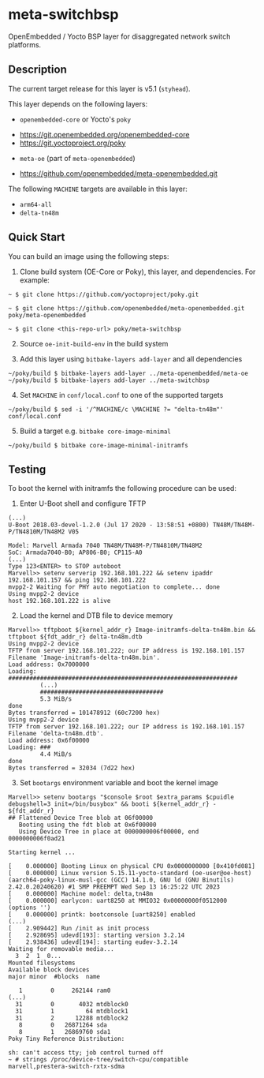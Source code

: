 meta-switchbsp
==============

OpenEmbedded / Yocto BSP layer for disaggregated network switch platforms.

## Description

The current target release for this layer is v5.1 (`styhead`).

This layer depends on the following layers:

* `openembedded-core` or Yocto's `poky`
- https://git.openembedded.org/openembedded-core
- https://git.yoctoproject.org/poky

* `meta-oe` (part of `meta-openembedded`)
- https://github.com/openembedded/meta-openembedded.git

The following `MACHINE` targets are available in this layer:

* `arm64-all`
* `delta-tn48m`

## Quick Start

You can build an image using the following steps:

1. Clone build system (OE-Core or Poky), this layer, and dependencies. For example:
```
~ $ git clone https://github.com/yoctoproject/poky.git

~ $ git clone https://github.com/openembedded/meta-openembedded.git poky/meta-openembedded

~ $ git clone <this-repo-url> poky/meta-switchbsp
```

2. Source `oe-init-build-env` in the build system

3. Add this layer using `bitbake-layers add-layer` and all dependencies

```
~/poky/build $ bitbake-layers add-layer ../meta-openembedded/meta-oe
~/poky/build $ bitbake-layers add-layer ../meta-switchbsp
```

4. Set `MACHINE` in `conf/local.conf` to one of the supported targets

```
~/poky/build $ sed -i '/^MACHINE/c \MACHINE ?= "delta-tn48m"' conf/local.conf
```

5. Build a target e.g. `bitbake core-image-minimal`

```
~/poky/build $ bitbake core-image-minimal-initramfs
```

## Testing

To boot the kernel with initramfs the following procedure can be used:

 1. Enter U-Boot shell and configure TFTP

```
(...)
U-Boot 2018.03-devel-1.2.0 (Jul 17 2020 - 13:58:51 +0800) TN48M/TN48M-P/TN4810M/TN48M2 V05

Model: Marvell Armada 7040 TN48M/TN48M-P/TN4810M/TN48M2
SoC: Armada7040-B0; AP806-B0; CP115-A0
(...)
Type 123<ENTER> to STOP autoboot
Marvell>> setenv serverip 192.168.101.222 && setenv ipaddr 192.168.101.157 && ping 192.168.101.222
mvpp2-2 Waiting for PHY auto negotiation to complete... done
Using mvpp2-2 device
host 192.168.101.222 is alive
```

 2. Load the kernel and DTB file to device memory

```
Marvell>> tftpboot ${kernel_addr_r} Image-initramfs-delta-tn48m.bin && tftpboot ${fdt_addr_r} delta-tn48m.dtb
Using mvpp2-2 device
TFTP from server 192.168.101.222; our IP address is 192.168.101.157
Filename 'Image-initramfs-delta-tn48m.bin'.
Load address: 0x7000000
Loading: #################################################################
         (...)
         ###################################
         5.3 MiB/s
done
Bytes transferred = 101478912 (60c7200 hex)
Using mvpp2-2 device
TFTP from server 192.168.101.222; our IP address is 192.168.101.157
Filename 'delta-tn48m.dtb'.
Load address: 0x6f00000
Loading: ###
         4.4 MiB/s
done
Bytes transferred = 32034 (7d22 hex)
```

 3. Set `bootargs` environment variable and boot the kernel image

```
Marvell>> setenv bootargs "$console $root $extra_params $cpuidle debugshell=3 init=/bin/busybox" && booti ${kernel_addr_r} - ${fdt_addr_r}
## Flattened Device Tree blob at 06f00000
   Booting using the fdt blob at 0x6f00000
   Using Device Tree in place at 0000000006f00000, end 0000000006f0ad21

Starting kernel ...

[    0.000000] Booting Linux on physical CPU 0x0000000000 [0x410fd081]
[    0.000000] Linux version 5.15.11-yocto-standard (oe-user@oe-host) (aarch64-poky-linux-musl-gcc (GCC) 14.1.0, GNU ld (GNU Binutils) 2.42.0.20240620) #1 SMP PREEMPT Wed Sep 13 16:25:22 UTC 2023
[    0.000000] Machine model: delta,tn48m
[    0.000000] earlycon: uart8250 at MMIO32 0x00000000f0512000 (options '')
[    0.000000] printk: bootconsole [uart8250] enabled
(...)
[    2.909442] Run /init as init process
[    2.928695] udevd[193]: starting version 3.2.14
[    2.938436] udevd[194]: starting eudev-3.2.14
Waiting for removable media...
  3  2  1  0...
Mounted filesystems
Available block devices
major minor  #blocks  name

   1        0     262144 ram0
(...)
  31        0       4032 mtdblock0
  31        1         64 mtdblock1
  31        2      12288 mtdblock2
   8        0   26871264 sda
   8        1   26869760 sda1
Poky Tiny Reference Distribution:

sh: can't access tty; job control turned off
~ # strings /proc/device-tree/switch-cpu/compatible
marvell,prestera-switch-rxtx-sdma
```
